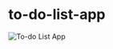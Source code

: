 # to-do-list-app

![To-do List App](https://user-images.githubusercontent.com/22709472/131309072-454ee0c7-75bc-4225-a715-bb9b51ce2cec.png)
